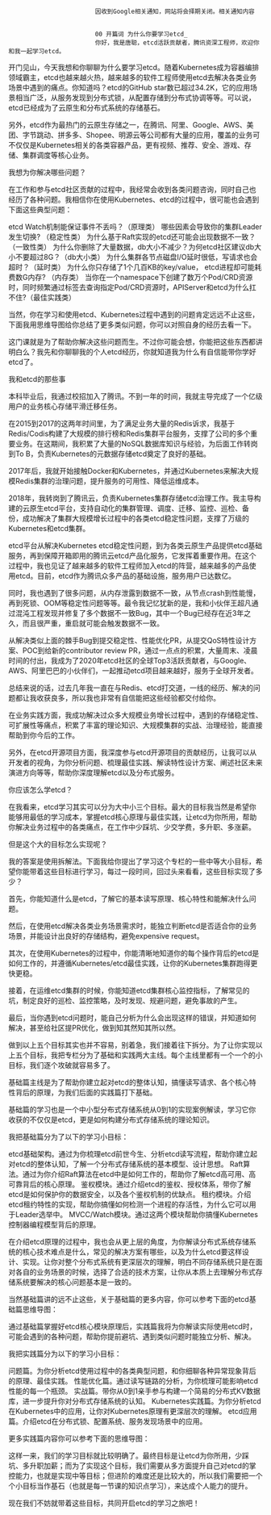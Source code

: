 
                            
                            因收到Google相关通知，网站将会择期关闭。相关通知内容
                            
                            
                            00 开篇词 为什么你要学习etcd_
                            你好，我是唐聪，etcd活跃贡献者，腾讯资深工程师，欢迎你和我一起学习etcd。

开门见山，今天我想和你聊聊为什么要学习etcd。随着Kubernetes成为容器编排领域霸主，etcd也越来越火热，越来越多的软件工程师使用etcd去解决各类业务场景中遇到的痛点。你知道吗？etcd的GitHub star数已超过34.2K，它的应用场景相当广泛，从服务发现到分布式锁，从配置存储到分布式协调等等。可以说，etcd已经成为了云原生和分布式系统的存储基石。

另外，etcd作为最热门的云原生存储之一，在腾讯、阿里、Google、AWS、美团、字节跳动、拼多多、Shopee、明源云等公司都有大量的应用，覆盖的业务可不仅仅是Kubernetes相关的各类容器产品，更有视频、推荐、安全、游戏、存储、集群调度等核心业务。

我想为你解决哪些问题？

在工作和参与etcd社区贡献的过程中，我经常会收到各类问题咨询，同时自己也经历了各种问题。我相信你在使用Kubernetes、etcd的过程中，很可能也会遇到下面这些典型问题：


etcd Watch机制能保证事件不丢吗？（原理类）
哪些因素会导致你的集群Leader发生切换? （稳定性类）
为什么基于Raft实现的etcd还可能会出现数据不一致？（一致性类）
为什么你删除了大量数据，db大小不减少？为何etcd社区建议db大小不要超过8G？（db大小类）
为什么集群各节点磁盘I/O延时很低，写请求也会超时？（延时类）
为什么你只存储了1个几百KB的key/value， etcd进程却可能耗费数G内存? （内存类）
当你在一个namespace下创建了数万个Pod/CRD资源时，同时频繁通过标签去查询指定Pod/CRD资源时，APIServer和etcd为什么扛不住?（最佳实践类）


当然，你在学习和使用etcd、Kubernetes过程中遇到的问题肯定远远不止这些，下面我用思维导图给你总结了更多类似问题，你可以对照自身的经历去看一下。



这门课就是为了帮助你解决这些问题而生。不过你可能会想，你能把这些东西都讲明白么？我先和你聊聊我的个人etcd经历，你就知道我为什么有自信能带你学好etcd了。

我和etcd的那些事

本科毕业后，我通过校招加入了腾讯。不到一年的时间，我就主导完成了一个亿级用户的业务核心存储平滑迁移任务。

在2015到2017的这两年时间里，为了满足业务大量的Redis诉求，我基于Redis/Codis构建了大规模的排行榜和Redis集群平台服务，支撑了公司的多个重要业务。在这期间，我积累了大量的NoSQL数据库知识与经验，为后面工作转岗到To B，负责Kubernetes的元数据存储etcd奠定了良好的基础。

2017年后，我就开始接触Docker和Kubernetes，并通过Kubernetes来解决大规模Redis集群的治理问题，提升服务的可用性、降低运维成本。

2018年，我转岗到了腾讯云，负责Kubernetes集群存储etcd治理工作。我主导构建的云原生etcd平台，支持自动化的集群管理、调度、迁移、监控、巡检、备份，成功解决了集群大规模增长过程中的各类etcd稳定性问题，支撑了万级的Kubernetes和etcd集群。

etcd平台从解决Kubernetes etcd稳定性问题，到为各类云原生产品提供etcd基础服务，再到保障开箱即用的腾讯云etcd产品化服务，它发挥着重要作用。在这个过程中，我也见证了越来越多的软件工程师加入etcd的阵营，越来越多的产品使用etcd。目前，etcd作为腾讯众多产品的基础设施，服务用户已达数亿。

同时，我也遇到了很多问题，从内存泄露到数据不一致，从节点crash到性能慢，再到死锁、OOM等稳定性问题等等。最令我记忆犹新的是，我和小伙伴王超凡通过混沌工程发现并修复了多个数据不一致Bug，其中一个Bug已经存在近3年之久，而且很严重，重启就可能会触发数据不一致。

从解决类似上面的棘手Bug到提交稳定性、性能优化PR，从提交QoS特性设计方案、POC到给新的contributor review PR，通过一点点的积累，大量周末、凌晨时间的付出，我成为了2020年etcd社区的全球Top3活跃贡献者，与Google、AWS、阿里巴巴的小伙伴们，一起推动etcd项目越来越好，服务于全球开发者。

总结来说的话，过去几年我一直在与Redis、etcd打交道，一线的经历、解决的问题都让我收获良多，所以我也非常有自信能把这些经验都交付给你。

在业务实践方面，我成功解决过众多大规模业务增长过程中，遇到的存储稳定性、可扩展性等痛点，积累了丰富的理论知识、大规模集群的实战、治理经验，能直接帮助到你今后的工作。

另外，在etcd开源项目方面，我深度参与etcd开源项目的贡献经历，让我可以从开发者的视角，为你分析问题、梳理最佳实践、解读特性设计方案、阐述社区未来演进方向等等，帮助你深度理解etcd以及分布式服务。

你应该怎么学etcd？

在我看来，etcd学习其实可以分为大中小三个目标。最大的目标我当然是希望你能够用最低的学习成本，掌握etcd核心原理与最佳实践，让etcd为你所用，帮助你解决业务过程中的各类痛点，在工作中少踩坑、少交学费，多升职、多涨薪。

但是这个大的目标怎么实现呢？

我的答案是使用拆解法。下面我给你提出了学习这个专栏的一些中等大小目标，希望你能带着这些目标进行学习，每过一段时间，回过头来看看，这些目标实现了多少？

首先，你能知道什么是etcd，了解它的基本读写原理、核心特性和能解决什么问题。

然后，在使用etcd解决各类业务场景需求时，能独立判断etcd是否适合你的业务场景，并能设计出良好的存储结构，避免expensive request。

其次，在使用Kubernetes的过程中，你能清晰地知道你的每个操作背后的etcd是如何工作的，并遵循Kubernetes/etcd最佳实践，让你的Kubernetes集群跑得更快更稳。

接着，在运维etcd集群的时候，你能知道etcd集群核心监控指标，了解常见的坑，制定良好的巡检、监控策略，及时发现、规避问题，避免事故的产生。

最后，当你遇到etcd问题时，能自己分析为什么会出现这样的错误，并知道如何解决，甚至给社区提PR优化，做到知其然知其所以然。

做到以上五个目标其实也并不容易，别着急，我们接着往下拆分。为了让你实现以上五个目标，我把专栏分为了基础和实践两大主线。每个主线里都有一个一个的小目标，我们逐个攻破就容易多了。

基础篇主线是为了帮助你建立起对etcd的整体认知，搞懂读写请求、各个核心特性背后的原理，为我们后面的实践篇打下基础。

基础篇的学习也是一个中小型分布式存储系统从0到1的实现案例解读，学习它你收获的不仅仅是etcd，更是如何构建分布式存储系统的理论知识。

我把基础篇分为了以下的学习小目标：


etcd基础架构。通过为你梳理etcd前世今生、分析etcd读写流程，帮助你建立起对etcd的整体认知，了解一个分布式存储系统的基本模型、设计思想。
Raft算法。通过为你介绍Raft算法在etcd中是如何工作的，帮助你了解etcd高可用、高可靠背后的核心原理。
鉴权模块。通过介绍etcd的鉴权、授权体系，带你了解etcd是如何保护你的数据安全，以及各个鉴权机制的优缺点。
租约模块。介绍etcd租约特性的实现，帮助你搞懂如何检测一个进程的存活性，为什么它可以用于Leader选举中。
MVCC/Watch模块。通过这两个模块帮助你搞懂Kubernetes控制器编程模型背后的原理。


在介绍etcd原理的过程中，我也会从更上层的角度，为你解读分布式系统存储系统的核心技术难点是什么，常见的解决方案有哪些，以及为什么etcd要这样设计、实现。让你对整个分布式系统有更深层次的理解，明白不同存储系统只是在面对各自的业务场景的时候，选择了合适的技术方案，让你从本质上去理解分布式存储系统要解决的核心问题基本是一致的。

当然基础篇讲的远不止这些，关于基础篇的更多内容，你可以参考下面的etcd基础篇思维导图：



通过基础篇掌握好etcd核心模块原理后，实践篇我将为你解读实际使用etcd时，可能会遇到的各种问题，帮助你提前避坑、遇到类似问题时能独立分析、解决。

我把实践篇分为以下的学习小目标：


问题篇。为你分析etcd使用过程中的各类典型问题，和你细聊各种异常现象背后的原理、最佳实践。
性能优化篇。通过读写链路的分析，为你梳理可能影响etcd性能的每一个瓶颈。
实战篇。带你从0到1亲手参与构建一个简易的分布式KV数据库，进一步提升你对分布式存储系统的认知。
Kubernetes实践篇。为你分析etcd在Kubernetes中的应用，让你对Kubernetes原理有更深层次的理解。
etcd应用篇。介绍etcd在分布式锁、配置系统、服务发现场景中的应用。


更多实践篇内容你可以参考下面的思维导图：



这样一来，我们的学习目标就比较明确了。最终目标是让etcd为你所用，少踩坑、多升职加薪；而为了实现这个目标，我们需要从多方面提升自己对etcd的掌控能力，也就是实现中等目标；但进阶的难度还是比较大的，所以我们需要把一个个小目标当作基石（也就是每一节课的知识点学习），来达成个人能力的提升。

现在我们不妨就带着这些目标，共同开启etcd的学习之旅吧！

                        
                        
                            